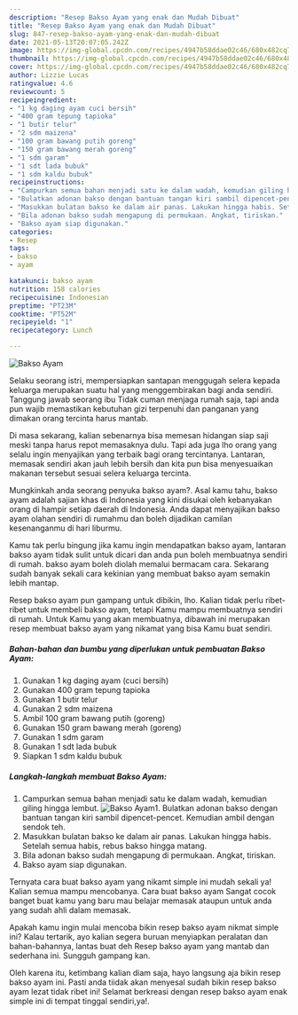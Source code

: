```yaml
---
description: "Resep Bakso Ayam yang enak dan Mudah Dibuat"
title: "Resep Bakso Ayam yang enak dan Mudah Dibuat"
slug: 847-resep-bakso-ayam-yang-enak-dan-mudah-dibuat
date: 2021-05-13T20:07:05.242Z
image: https://img-global.cpcdn.com/recipes/4947b58ddae02c46/680x482cq70/bakso-ayam-foto-resep-utama.jpg
thumbnail: https://img-global.cpcdn.com/recipes/4947b58ddae02c46/680x482cq70/bakso-ayam-foto-resep-utama.jpg
cover: https://img-global.cpcdn.com/recipes/4947b58ddae02c46/680x482cq70/bakso-ayam-foto-resep-utama.jpg
author: Lizzie Lucas
ratingvalue: 4.6
reviewcount: 5
recipeingredient:
- "1 kg daging ayam cuci bersih"
- "400 gram tepung tapioka"
- "1 butir telur"
- "2 sdm maizena"
- "100 gram bawang putih goreng"
- "150 gram bawang merah goreng"
- "1 sdm garam"
- "1 sdt lada bubuk"
- "1 sdm kaldu bubuk"
recipeinstructions:
- "Campurkan semua bahan menjadi satu ke dalam wadah, kemudian giling hingga lembut."
- "Bulatkan adonan bakso dengan bantuan tangan kiri sambil dipencet-pencet. Kemudian ambil dengan sendok teh."
- "Masukkan bulatan bakso ke dalam air panas. Lakukan hingga habis. Setelah semua habis, rebus bakso hingga matang."
- "Bila adonan bakso sudah mengapung di permukaan. Angkat, tiriskan."
- "Bakso ayam siap digunakan."
categories:
- Resep
tags:
- bakso
- ayam

katakunci: bakso ayam 
nutrition: 158 calories
recipecuisine: Indonesian
preptime: "PT23M"
cooktime: "PT52M"
recipeyield: "1"
recipecategory: Lunch

---
```



![Bakso Ayam](https://img-global.cpcdn.com/recipes/4947b58ddae02c46/680x482cq70/bakso-ayam-foto-resep-utama.jpg)

Selaku seorang istri, mempersiapkan santapan menggugah selera kepada keluarga merupakan suatu hal yang menggembirakan bagi anda sendiri. Tanggung jawab seorang ibu Tidak cuman menjaga rumah saja, tapi anda pun wajib memastikan kebutuhan gizi terpenuhi dan panganan yang dimakan orang tercinta harus mantab.

Di masa  sekarang, kalian sebenarnya bisa memesan hidangan siap saji meski tanpa harus repot memasaknya dulu. Tapi ada juga lho orang yang selalu ingin menyajikan yang terbaik bagi orang tercintanya. Lantaran, memasak sendiri akan jauh lebih bersih dan kita pun bisa menyesuaikan makanan tersebut sesuai selera keluarga tercinta. 



Mungkinkah anda seorang penyuka bakso ayam?. Asal kamu tahu, bakso ayam adalah sajian khas di Indonesia yang kini disukai oleh kebanyakan orang di hampir setiap daerah di Indonesia. Anda dapat menyajikan bakso ayam olahan sendiri di rumahmu dan boleh dijadikan camilan kesenanganmu di hari liburmu.

Kamu tak perlu bingung jika kamu ingin mendapatkan bakso ayam, lantaran bakso ayam tidak sulit untuk dicari dan anda pun boleh membuatnya sendiri di rumah. bakso ayam boleh diolah memalui bermacam cara. Sekarang sudah banyak sekali cara kekinian yang membuat bakso ayam semakin lebih mantap.

Resep bakso ayam pun gampang untuk dibikin, lho. Kalian tidak perlu ribet-ribet untuk membeli bakso ayam, tetapi Kamu mampu membuatnya sendiri di rumah. Untuk Kamu yang akan membuatnya, dibawah ini merupakan resep membuat bakso ayam yang nikamat yang bisa Kamu buat sendiri.

<!--inarticleads1-->

##### Bahan-bahan dan bumbu yang diperlukan untuk pembuatan Bakso Ayam:

1. Gunakan 1 kg daging ayam (cuci bersih)
1. Gunakan 400 gram tepung tapioka
1. Gunakan 1 butir telur
1. Gunakan 2 sdm maizena
1. Ambil 100 gram bawang putih (goreng)
1. Gunakan 150 gram bawang merah (goreng)
1. Gunakan 1 sdm garam
1. Gunakan 1 sdt lada bubuk
1. Siapkan 1 sdm kaldu bubuk




<!--inarticleads2-->

##### Langkah-langkah membuat Bakso Ayam:

1. Campurkan semua bahan menjadi satu ke dalam wadah, kemudian giling hingga lembut.
<img src="https://img-global.cpcdn.com/steps/09820af457f9dd94/160x128cq70/bakso-ayam-langkah-memasak-1-foto.jpg" alt="Bakso Ayam">1. Bulatkan adonan bakso dengan bantuan tangan kiri sambil dipencet-pencet. Kemudian ambil dengan sendok teh.
1. Masukkan bulatan bakso ke dalam air panas. Lakukan hingga habis. Setelah semua habis, rebus bakso hingga matang.
1. Bila adonan bakso sudah mengapung di permukaan. Angkat, tiriskan.
1. Bakso ayam siap digunakan.




Ternyata cara buat bakso ayam yang nikamt simple ini mudah sekali ya! Kalian semua mampu mencobanya. Cara buat bakso ayam Sangat cocok banget buat kamu yang baru mau belajar memasak ataupun untuk anda yang sudah ahli dalam memasak.

Apakah kamu ingin mulai mencoba bikin resep bakso ayam nikmat simple ini? Kalau tertarik, ayo kalian segera buruan menyiapkan peralatan dan bahan-bahannya, lantas buat deh Resep bakso ayam yang mantab dan sederhana ini. Sungguh gampang kan. 

Oleh karena itu, ketimbang kalian diam saja, hayo langsung aja bikin resep bakso ayam ini. Pasti anda tiidak akan menyesal sudah bikin resep bakso ayam lezat tidak ribet ini! Selamat berkreasi dengan resep bakso ayam enak simple ini di tempat tinggal sendiri,ya!.

